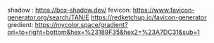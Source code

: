 shadow :  https://box-shadow.dev/
fevicon:  https://www.favicon-generator.org/search/TAN/E
          https://redketchup.io/favicon-generator
gredient: https://mycolor.space/gradient?ori=to+right+bottom&hex=%23189F35&hex2=%23A7DC31&sub=1
